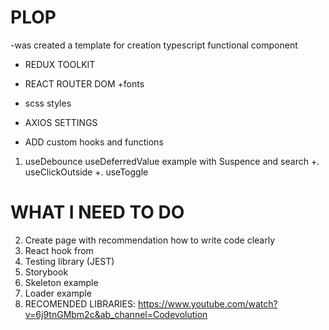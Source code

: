 # PLOP

-was created a template for creation typescript functional component

- REDUX TOOLKIT
- REACT ROUTER DOM
  +fonts
- scss styles

- AXIOS SETTINGS

- ADD custom hooks and functions

1. useDebounce useDeferredValue example with Suspence and search
   +. useClickOutside
   +. useToggle

# WHAT I NEED TO DO

2. Create page with recommendation how to write code clearly
3. React hook from
4. Testing library (JEST)
5. Storybook
6. Skeleton example
7. Loader example
8. RECOMENDED LIBRARIES: https://www.youtube.com/watch?v=6j9tnGMbm2c&ab_channel=Codevolution
